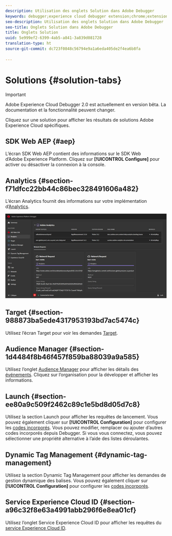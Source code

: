 ```yaml
---
description: Utilisation des onglets Solution dans Adobe Debugger
keywords: debugger;experience cloud debugger extension;chrome;extension;summary;clear;requests;solutions;solution;information;analytics;target;audience manager;media optimizer;amo;id service
seo-description: Utilisation des onglets Solution dans Adobe Debugger
seo-title: Onglets Solution dans Adobe Debugger
title: Onglets Solution
uuid: 5e999ef2-6399-4ab5-a841-3a839d081728
translation-type: ht
source-git-commit: dc723f0848c56794e9a1a6eda405de2f4ea6b8fa

---
```



# Solutions {#solution-tabs}

> [!IMPORTANT]
>
> Adobe Experience Cloud Debugger 2.0 est actuellement en version bêta. La documentation et la fonctionnalité peuvent changer.

Cliquez sur une solution pour afficher les résultats de solutions Adobe Experience Cloud spécifiques.

## SDK Web AEP {#aep}

L’écran SDK Web AEP contient des informations sur le SDK Web d’Adobe Experience Platform. Cliquez sur **[!UICONTROL Configure]** pour activer ou désactiver la connexion à la console.

## Analytics {#section-f71dfcc22bb44c86bec328491606a482}

L’écran Analytics fournit des informations sur votre implémentation d’[Analytics](https://docs.adobe.com/content/help/fr-FR/analytics/landing/home.html).

![](assets/analytics.jpg)

## Target {#section-988873ba5ede4317953193bd7ac5474c}

Utilisez l’écran Target pour voir les demandes [Target](https://docs.adobe.com/content/help/fr-FR/target/using/target-home.html)<!-- or [Mbox Trace](https://docs.adobe.com/content/help/en/target/using/activities/troubleshoot-activities/content-trouble.html) response details-->.

## Audience Manager {#section-1d4484f8b46f457f859ba88039a9a585}

Utilisez l’onglet [Audience Manager](https://docs.adobe.com/content/help/fr-FR/audience-manager/user-guide/aam-home.html) pour afficher les détails des [événements](https://docs.adobe.com/content/help/fr-FR/audience-manager/user-guide/api-and-sdk-code/dcs/dcs-event-calls/dcs-event-calls.html). Cliquez sur l’organisation pour la développer et afficher les informations.

## Launch {#section-ee80a9c509f2462c89c1e5bd8d05d7c8}

Utilisez la section Launch pour afficher les requêtes de lancement. Vous pouvez également cliquer sur **[!UICONTROL Configuration]** pour configurer les [codes incorporés](https://docs.adobe.com/content/help/fr-FR/launch/using/reference/upgrade/link-dtm-embed-code.html). Vous pouvez modifier, remplacer ou ajouter d’autres codes incorporés depuis Debugger. Si vous vous connectez, vous pouvez sélectionner une propriété alternative à l’aide des listes déroulantes.

## Dynamic Tag Management {#dynamic-tag-management}

Utilisez la section Dynamic Tag Management pour afficher les demandes de gestion dynamique des balises. Vous pouvez également cliquer sur **[!UICONTROL Configuration]** pour configurer les [codes incorporés](https://docs.adobe.com/content/help/fr-FR/dtm/using/client-side/code.html).

## Service Experience Cloud ID {#section-a96c32f8e63a4991abb296f6e8ea01cf}

Utilisez l’onglet Service Experience Cloud ID pour afficher les requêtes du [service Experience Cloud ID](https://docs.adobe.com/content/help/fr-FR/id-service/using/home.html).